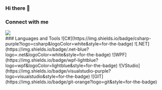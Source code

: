 ### Hi there 👋

<!--
**a-sadilov/a-sadilov** is a ✨ _special_ ✨ repository because its `README.md` (this file) appears on your GitHub profile.

Here are some ideas to get you started:

- 🔭 I’m currently working on ...
- 🌱 I’m currently learning ...
- 👯 I’m looking to collaborate on ...
- 🤔 I’m looking for help with ...
- 💬 Ask me about ...
- 📫 How to reach me: ...
- 😄 Pronouns: ...
- ⚡ Fun fact: ...
-->
### Connect with me

[<img align="left" width="auto" src="https://img.shields.io/badge/gmail-white?logo=gmail&style=for-the-badge" />][mail]

<br/>
### Languages and Tools
![C#](https://img.shields.io/badge/csharp-purple?logo=csharp&logoColor=white&style=for-the-badge)
![.NET](https://img.shields.io/badge/.net-blue?logo=.net&logoColor=white&style=for-the-badge)
![WPF](https://img.shields.io/badge/wpf-lightblue?logo=wpf&logoColor=lightblue&style=for-the-badge)
![VStudio](https://img.shields.io/badge/visualstudio-purple?logo=visualstudio&style=for-the-badge)
![GIT](https://img.shields.io/badge/git-orange?logo=git&style=for-the-badge)


[mail]: mailto:a.sadilov.official@gmail.com
